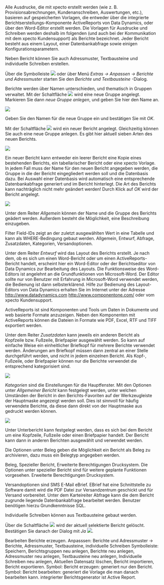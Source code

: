 Alle Ausdrucke, die mit xpecto erstellt werden (wie z. B. Provisionsabrechnungen, Kundenanschreiben, Auswertungen, etc.), basieren auf gespeicherten Vorlagen, die entweder über die integrierte Berichtserstellungs-Komponente ActiveReports von Data Dynamics, oder über den Word-Editor erstellt werden. Die Vorlagen für Ausdrucke und Schreiben werden deshalb im folgenden (und auch bei der Kommunikation mit dem xpecto Kundensupport) als Berichte bezeichnet. Jeder Bericht besteht aus einem Layout, einer Datenbankabfrage sowie einigen Konfigurationsparametern. 

Neben Bericht können Sie auch Adressmuster, Textbausteine und individuelle Schreiben erstellen.

Über die Symbolleiste ![](http://xpecto.github.io/docs/img/img_1442245724286.png) oder über Menü *Extras → Anpassen → Berichte und Adressmuster* starten Sie den *Berichte und Textbausteine* -Dialog.

Berichte werden über Namen unterschieden, und thematisch in Gruppen verwaltet. Mit der Schaltfläche ![](http://xpecto.github.io/docs/img/img_1424086630188.png) wird eine neue Gruppe angelegt. Markieren Sie dann *neue Gruppe anlegen*, und geben Sie hier den Name an.

![](http://xpecto.github.io/docs/img/img_1424086718173.png)

Geben Sie den Namen für die neue Gruppe ein und bestätigen Sie mit *OK*.

Mit der Schaltfläche ![](http://xpecto.github.io/docs/img/img_1424086982407.png) wird ein neuer Bericht angelegt. Gleichzeitig können Sie auch eine neue Gruppe anlegen. 
 Es gibt hier aktuell sieben Arten des neuen Berichts.

![](http://xpecto.github.io/docs/img/img_1424087138299.png)

Ein neuer Bericht kann entweder ein leerer Bericht eine Kopie eines bestehenden Berichts, ein tabellarischer Bericht oder eine xpecto Vorlage. In jedem Fall muss der Name für den neuen Bericht angegeben werden, die Gruppe in die der Bericht eingegliedert werden soll und die Datenbasis dazu. Bei Auswahl einer Datenbasis wird automatisch eine entsprechende Datenbankabfrage generiert und im Bericht hinterlegt. 
Die Art des Berichts kann nachträglich nicht mehr geändert werden! Durch Klick auf *OK* wird der Bericht angelegt.

![](http://xpecto.github.io/docs/img/img_1442317569556.png)

Unter dem Reiter *Allgemein* können der Name und die Gruppe des Berichts geädert werden. Außerdem besteht die Möglichkeit, eine Beschreibung einzugeben.

Filter Field-IDs zeigt an der zuletzt ausgewählten Wert in eine Tabelle und kann als WHERE-Bedingung gebaut werden.
Allgemein, Entwurf, Abfrage, Zusatzdaten, Kategorien, Versandoptionen.

Unter dem Reiter *Entwurf* wird das Layout des Berichts erstellt. Je nach dem, ob es sich um einen Word-Bericht oder um einen ActiveReports-Bericht handelt, erscheint hier ein Word-Editor  oder der Berichtseditor von Data Dynamics zur Bearbeitung des Layouts. Die Funktionsweise des Word-Editors ist angelehnt an die Grundfunktionen von Microsoft-Word. Der Editor sollte nur von Benutzer mit Erfahrung in Microsoft-Word verwendet werden, die Bedienung ist dann selbsterklärend. Hilfe zur Bedienung des Layout-Editors von Data Dynamics erhalten Sie im Internet unter der Adresse http://www.datadynamics.com  http://www.componentone.com/ oder vom xpecto Kundensupport.

ActiveReports ist sind Komponenten und Tools um Daten in Dokumente und web basierte Formate anzuzeigen.
Neben den Komponenten mit ActiveReports können die Dateien in Formate wie PDF, Excel, RTF und TIFF exportiert werden.

Unter dem Reiter *Zusatzdaten* kann jeweils ein anderen Bericht als Kopfzeile bzw. Fußzeile, Briefpapier ausgewählt werden. So kann auf einfache Weise ein einheitlicher Briefkopf für mehrere Berichte verwendet werden. Änderungen am Briefkopf müssen dann zentral an einer Stelle durchgeführt werden, und nicht in jedem einzelnen Bericht. Als Kopf-, Fußzeile, oder Briefpapier können nur die Berichte verwendet die entsprechend kategorisiert sind.

![](http://xpecto.github.io/docs/img/img_1442317999574.png)
 
*Kategorien* sind die Einstellungen für die Hauptfenster. Mit den Optionen unter *Allgemeiner Bericht* kann festgelegt werden, unter welchen Umständen der Bericht in den Berichts-Favoriten auf der Werkzeugleiste der Hauptmaske angezeigt werden soll. Dies ist sinnvoll für häufig verwendete Berichte, da diese dann direkt von der Hauptmaske aus gedruckt werden können.

![](http://xpecto.github.io/docs/img/img_1424100723603.png)

Unter Unterbericht kann festgelegt werden, dass es sich bei dem Bericht um eine Kopfzeile, Fußzeile oder einen Briefpapier handelt. Der Bericht kann dann in anderen Berichten ausgewählt und verwendet werden.

Die Optionen unter Beleg geben die Möglichkeit ein Bericht als Beleg zu archivieren, dazu muss ein Belegtyp angegeben werden.

Beleg, Spezieller Bericht, Erweiterte Berechtigungen Drucksystem.
Die Optionen unter spezieller Bericht sind für weitere geplante Funktionen vorgesehen.
Erweiterte Berechtigungen Drucksystem.

Versandoptionen sind SMS  E-Mail eBrief.  EBrief hat eine Schnittstelle zu Software damit wird die PDF Datei zur Versandzentrum geschickt und für Versand vorbereitet.
Unter dem Karteireiter Abfrage kann die dem Bericht zugrunde liegende Datenbankabfrage bearbeitet werden. 
Benutzer benötigen hierzu Grundkenntnisse SQL.

Individuelle Schreiben können aus Textbausteine gebaut werden.

Über die Schaltfläche ![](http://xpecto.github.io/docs/img/img_1424865740751.png)  wird der aktuell selektierte Bericht gelöscht. Bestätigen Sie danach der Dialog mit *Ja* ![](http://xpecto.github.io/docs/img/img_1424865976218.png).

Bearbeiten Berichte erzeugen.
Anpasssen: Berichte und Adressmuster → Berichte, Adressmuster, Textbausteine, individuelle Schreiben
Symbolleiste: Speichern, Berichtsgruppen neu anlegen, Berichte neu anlegen, Adressmuster neu anlegen, Textbausteine neu anlegen, Individuelle Schreiben neu anlegen, Aktuellen Datensatz löschen, Bericht importieren, Bericht exportieren.
Symbol: Bericht erzeugen: generiert nur den Bericht.
Symbol: Bericht bearbeiten: generiert die Vorlage die man danach bearbeiten kann.
integrierter Berichtsgenerator ist Active Report.

